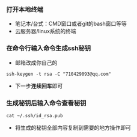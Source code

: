 ### 打开本地终端

- 笔记本/台式：CMD窗口或者git的bash窗口等等
- 云服务器/linux系统的终端

### 在命令行输入命令生成ssh秘钥

- 邮箱改成你自己的

```
ssh-keygen -t rsa -C "710429093@qq.com"
```

-  下一步**连续回车**即可

### 生成秘钥后输入命令查看秘钥

```
cat ~/.ssh/id_rsa.pub
```

- 将生成的秘钥全部内容复制到需要的地方操作即可





